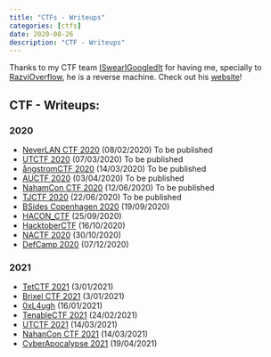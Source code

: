 ```yaml
---
title: "CTFs - Writeups"
categories: [ctfs]
date: 2020-08-26
description: "CTF - Writeups"
---
```


Thanks to my CTF team [ISwearIGoogledIt](https://ctftime.org/team/109689) for having me, specially to [RazviOverflow](https://ctftime.org/user/72894), he is a reverse machine. Check out his [website](https://razvioverflow.github.io/)! 

## CTF - Writeups:

### 2020

- [NeverLAN CTF 2020]() (08/02/2020) To be published
- [UTCTF 2020]() (07/03/2020) To be published
- [ångstromCTF 2020]() (14/03/2020) To be published
- [AUCTF 2020]() (03/04/2020) To be published
- [NahamCon CTF 2020]() (12/06/2020) To be published
- [TJCTF 2020]() (22/06/2020) To be published
- [BSides Copenhagen 2020](/ctfs/BSides_Copenhagen_2020) (19/09/2020)
- [HACON_CTF](/ctfs/HACON_CTF) (25/09/2020)
- [HacktoberCTF](/ctfs/HacktoberCTF) (16/10/2020)
- [NACTF 2020](/ctfs/NACTF) (30/10/2020)
- [DefCamp 2020](/ctfs/DefCamp) (07/12/2020)

### 2021

- [TetCTF 2021](/ctfs/TetCTF2021) (3/01/2021)
- [Brixel CTF 2021](/ctfs/Brixel) (3/01/2021)
- [0xL4ugh](/ctfs/0xL4ugh) (16/01/2021)
- [TenableCTF 2021](/ctfs/TenableCTF) (24/02/2021)
- [UTCTF 2021](/ctfs/UTCTF2021) (14/03/2021)
- [NahanCon CTF 2021](/ctfs/NahamCTF2021) (14/03/2021)
- [CyberApocalypse 2021](/ctfs/CyberApocalypse2021) (19/04/2021)